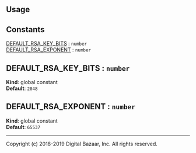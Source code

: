 ## Usage

## Constants

<dl>
<dt><a href="#DEFAULT_RSA_KEY_BITS">DEFAULT_RSA_KEY_BITS</a> : <code>number</code></dt>
<dd></dd>
<dt><a href="#DEFAULT_RSA_EXPONENT">DEFAULT_RSA_EXPONENT</a> : <code>number</code></dt>
<dd></dd>
</dl>

<a name="DEFAULT_RSA_KEY_BITS"></a>

## DEFAULT\_RSA\_KEY\_BITS : <code>number</code>
**Kind**: global constant  
**Default**: <code>2048</code>  
<a name="DEFAULT_RSA_EXPONENT"></a>

## DEFAULT\_RSA\_EXPONENT : <code>number</code>
**Kind**: global constant  
**Default**: <code>65537</code>  

---
Copyright (c) 2018-2019 Digital Bazaar, Inc. All rights reserved.
